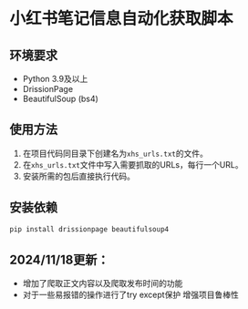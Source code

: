 # 小红书笔记信息自动化获取脚本

## 环境要求
- Python 3.9及以上
- DrissionPage
- BeautifulSoup (bs4)

## 使用方法

1. 在项目代码同目录下创建名为`xhs_urls.txt`的文件。
2. 在`xhs_urls.txt`文件中写入需要抓取的URLs，每行一个URL。
3. 安装所需的包后直接执行代码。

## 安装依赖

```bash
pip install drissionpage beautifulsoup4
```

## 2024/11/18更新：
- 增加了爬取正文内容以及爬取发布时间的功能
- 对于一些易报错的操作进行了try except保护 增强项目鲁棒性
